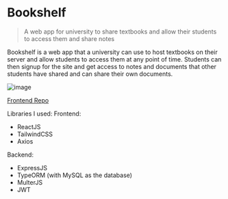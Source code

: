 # Bookshelf
> A web app for university to share textbooks and allow their students to access them and share notes

Bookshelf is a web app that a university can use to host textbooks on their server and allow students to access them at any point of time. Students can then signup for the site and get access to notes and documents that other students have shared and can share their own documents.

![image](https://github.com/Junos16/bookshelf-frontend/assets/93246181/08a53d50-3413-466d-a97f-c65cfee4772c)

[Frontend Repo](https://github.com/Junos16/bookshelf-frontend)

Libraries I used:
Frontend:
  - ReactJS
  - TailwindCSS
  - Axios

Backend:
  - ExpressJS
  - TypeORM (with MySQL as the database)
  - MulterJS
  - JWT
